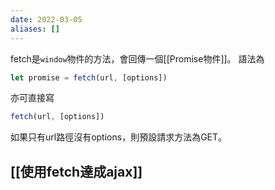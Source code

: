 ```yaml
---
date: 2022-03-05
aliases: []
---
```


fetch是`window`物件的方法，會回傳一個[[Promise物件]]。
語法為
```js
let promise = fetch(url, [options])
```
亦可直接寫
```js
fetch(url, [options])
```

如果只有url路徑沒有options，則預設請求方法為GET。

## [[使用fetch達成ajax]]